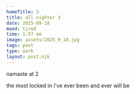 ```yaml
---
homeTitle: 3
title: all nighter 3
date: 2025-09-18
mood: tired
time: 1:57 am
image: assets/2025_9_18.jpg
tags: post
type: work
layout: post.njk
---
```

namaste at 2

the most locked in i've ever been and ever will be